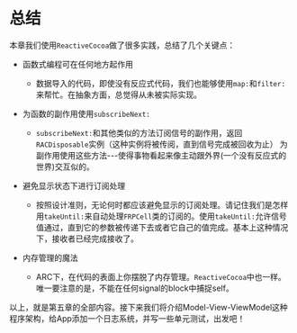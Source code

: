 # 总结

本章我们使用`ReactiveCocoa`做了很多实践，总结了几个关键点：

- 函数式编程可在任何地方起作用
	- 数据导入的代码，即使没有反应式代码，我们也能够使用`map:`和`filter:`来帮忙。在抽象方面，总觉得从未被实际实现。

	
- 为函数的副作用使用`subscribeNext:`
	- `subscribeNext:`和其他类似的方法订阅信号的副作用，返回`RACDisposable`实例（这种实例将被传阅，直到信号完成被回收为止）
为副作用使用这些方法---使得事物看起来像主动跟外界(一个没有反应式的世界)交互似的。


- 避免显示状态下进行订阅处理
   - 按照设计准则，无论何时都应该避免显示的订阅处理。请记住我们是怎样用`takeUntil:`来自动处理`FRPCell`类的订阅的。使用`takeUntil:`允许信号值通过，直到它的参数被传递下去或者它自己的值完成。基本上这种情况下，接收者已经完成接收了。

- 内存管理的魔法
  - ARC下，在代码的表面上你摆脱了内存管理。`ReactiveCocoa`中也一样。唯一要注意的是，不能在任何signal的block中捕捉self。

以上，就是第五章的全部内容。接下来我们将介绍Model-View-ViewModel这种程序架构，给App添加一个日志系统，并写一些单元测试，出发吧！